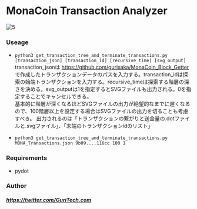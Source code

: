 # MonaCoin Transaction Analyzer
![5](https://user-images.githubusercontent.com/36693422/45124926-36b0a080-b1a7-11e8-9ea9-3db4826b45e1.png)
### Useage
* `python3 get_transaction_tree_and_terminate_transactions.py [transaction_json] [transaction_id] [recursive_time] [svg_output]`  
transaction_jsonは https://github.com/gurisaka/MonaCoin_Block_Getter で作成したトランザクションデータのパスを入力する。transaction_idは探索の始端トランザクションを入力する。recursive_timeは探索する階層の深さを決める。svg_outputは1を指定するとSVGファイルも出力される。0を指定することでキャンセルできる。  
基本的に階層が深くなるほどSVGファイルの出力が絶望的なまでに遅くなるので、100階層以上を設定する場合はSVGファイルの出力を切ることも考慮すべき。
出力されるのは「トランザクションの繋がりと送金量の.dotファイルと.svgファイル」、「末端のトランザクションidのリスト」

* `python3 get_transaction_tree_and_terminate_transactions.py MONA_Transactions.json 9b09....116cc 100 1`

### Requirements
 * pydot

### Author
#####  https://twitter.com/GuriTech.com
